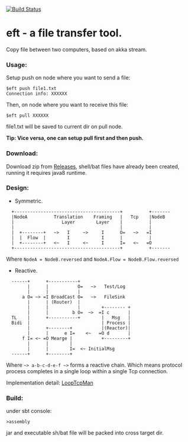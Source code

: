 [![Build Status](https://travis-ci.org/cuzfrog/eft.svg?branch=master)](https://travis-ci.org/cuzfrog/eft)
# eft - a file transfer tool.

Copy file between two computers, based on akka stream.

### Usage:
Setup push on node where you want to send a file:

    $eft push file1.txt
    Connection info: XXXXXX
        
Then, on node where you want to receive this file:

    $eft pull XXXXXX
    
file1.txt will be saved to current dir on pull node.

**Tip: Vice versa, one can setup pull first and then push.**

### Download:
Download zip from [Releases](https://github.com/cuzfrog/eft/releases),
 shell/bat files have already been created, running it requires java8 runtime.

### Design:

* Symmetric.
```text
  +----------------------------------------+          +-------
  |NodeA          Translation    Framing   |   Tcp    |NodeB
  |                  Layer        Layer    |          |
  |                                        |          |
  |  +--------+   ~>   I     ~>     I      O=   ~>   =I
  |  |  Flow  |        I            I      |          |
  |  +--------+   <~   I     <~     I      I=   <~   =O
  +----------------------------------------+          +-------
```
 Where `NodeA = NodeB.reversed` and `NodeA.Flow = NodeB.Flow.reversed`

* Reactive.
```text
  ------+      +-----------+
        |      |           O=   ~>   Test/Log  
        |      |           |  
      a O= ~> =I BroadCast O=   ~>   FileSink
        |      | (Router)  |         
        |      |           |        +-------- +
        |      |         b O=  ~>  =I c       |
  TL    |      +-----------+        |   Msg   |     
  Bidi  |                           | Process |
        |      +--------+           |(Reactor)|
        |      |      e I=    <~   =O d       |
      f I= <~ =O Mearge |           +---------+
        |      |        |        
        |      |        I=  <~ InitialMsg
  ------+      +--------+
```
Where `~> a-b-c-d-e-f ~>` forms a reactive chain.
Which means protocol process completes in a single loop within a single Tcp connection.

Implementation detail: [LoopTcpMan](https://github.com/cuzfrog/eft/blob/master/src/main/scala/com/github/cuzfrog/eft/LoopTcpMan.scala)

### Build:
under sbt console:

    >assembly
    
jar and executable sh/bat file will be packed into
 cross target dir.
